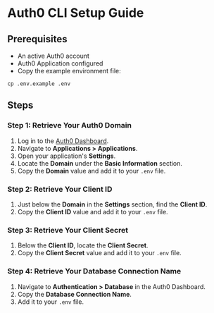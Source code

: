# Auth0 CLI Setup Guide

## Prerequisites  
- An active Auth0 account  
- Auth0 Application configured  
- Copy the example environment file: 
```
cp .env.example .env
```

## Steps  

### Step 1: Retrieve Your Auth0 Domain  
1. Log in to the [Auth0 Dashboard](https://manage.auth0.com/dashboard/).  
2. Navigate to **Applications > Applications**.  
3. Open your application's **Settings**.  
4. Locate the **Domain** under the **Basic Information** section.  
5. Copy the **Domain** value and add it to your `.env` file.  

### Step 2: Retrieve Your Client ID  
1. Just below the **Domain** in the **Settings** section, find the **Client ID**.  
2. Copy the **Client ID** value and add it to your `.env` file.  

### Step 3: Retrieve Your Client Secret  
1. Below the **Client ID**, locate the **Client Secret**.  
2. Copy the **Client Secret** value and add it to your `.env` file.  

### Step 4: Retrieve Your Database Connection Name  
1. Navigate to **Authentication > Database** in the Auth0 Dashboard.  
2. Copy the **Database Connection Name**.  
3. Add it to your `.env` file.  
